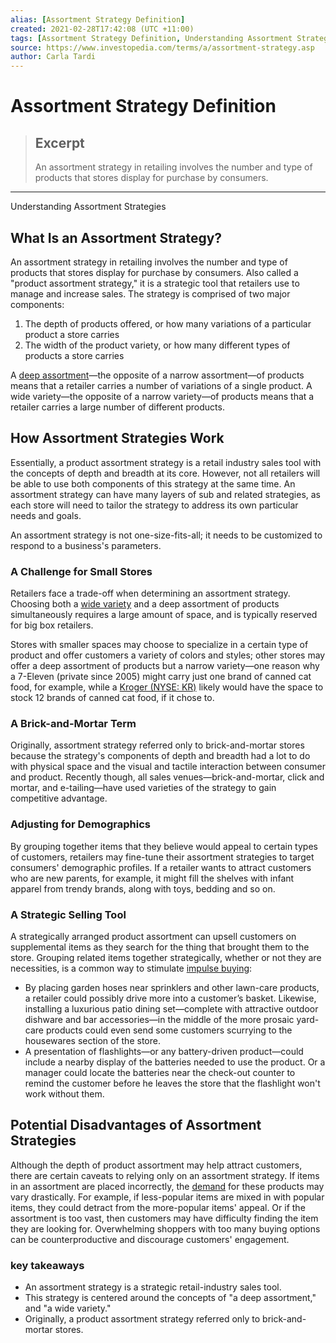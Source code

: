 ```yaml
---
alias: [Assortment Strategy Definition]
created: 2021-02-28T17:42:08 (UTC +11:00)
tags: [Assortment Strategy Definition, Understanding Assortment Strategies]
source: https://www.investopedia.com/terms/a/assortment-strategy.asp
author: Carla Tardi
---
```


# Assortment Strategy Definition

> ## Excerpt
> An assortment strategy in retailing involves the number and type of products that stores display for purchase by consumers.

---

Understanding Assortment Strategies
## What Is an Assortment Strategy?

An assortment strategy in retailing involves the number and type of products that stores display for purchase by consumers. Also called a "product assortment strategy," it is a strategic tool that retailers use to manage and increase sales. The strategy is comprised of two major components:

1.  The depth of products offered, or how many variations of a particular product a store carries
2.  The width of the product variety, or how many different types of products a store carries

A [deep assortment](https://www.investopedia.com/terms/e/exclusive-assortment.asp)—the opposite of a narrow assortment—of products means that a retailer carries a number of variations of a single product. A wide variety—the opposite of a narrow variety—of products means that a retailer carries a large number of different products.

## How Assortment Strategies Work

Essentially, a product assortment strategy is a retail industry sales tool with the concepts of depth and breadth at its core. However, not all retailers will be able to use both components of this strategy at the same time. An assortment strategy can have many layers of sub and related strategies, as each store will need to tailor the strategy to address its own particular needs and goals.

An assortment strategy is not one-size-fits-all; it needs to be customized to respond to a business's parameters.

### A Challenge for Small Stores

Retailers face a trade-off when determining an assortment strategy. Choosing both a [wide variety](https://www.investopedia.com/terms/w/wide-variety.asp) and a deep assortment of products simultaneously requires a large amount of space, and is typically reserved for big box retailers.

Stores with smaller spaces may choose to specialize in a certain type of product and offer customers a variety of colors and styles; other stores may offer a deep assortment of products but a narrow variety—one reason why a 7-Eleven (private since 2005) might carry just one brand of canned cat food, for example, while a [Kroger (NYSE: KR)](https://www.investopedia.com/markets/quote?tvwidgetsymbol=kr) likely would have the space to stock 12 brands of canned cat food, if it chose to.

### A Brick-and-Mortar Term

Originally, assortment strategy referred only to brick-and-mortar stores because the strategy's components of depth and breadth had a lot to do with physical space and the visual and tactile interaction between consumer and product. Recently though, all sales venues—brick-and-mortar, click and mortar, and e-tailing—have used varieties of the strategy to gain competitive advantage.

### Adjusting for Demographics

By grouping together items that they believe would appeal to certain types of customers, retailers may fine-tune their assortment strategies to target consumers' demographic profiles. If a retailer wants to attract customers who are new parents, for example, it might fill the shelves with infant apparel from trendy brands, along with toys, bedding and so on.

### A Strategic Selling Tool

A strategically arranged product assortment can upsell customers on supplemental items as they search for the thing that brought them to the store. Grouping related items together strategically, whether or not they are necessities, is a common way to stimulate [impulse buying](https://www.investopedia.com/articles/pf/08/emotional-spending.asp):

-   By placing garden hoses near sprinklers and other lawn-care products, a retailer could possibly drive more into a customer’s basket. Likewise, installing a luxurious patio dining set—complete with attractive outdoor dishware and bar accessories—in the middle of the more prosaic yard-care products could even send some customers scurrying to the housewares section of the store.
-   A presentation of flashlights—or any battery-driven product—could include a nearby display of the batteries needed to use the product. Or a manager could locate the batteries near the check-out counter to remind the customer before he leaves the store that the flashlight won't work without them.

## Potential Disadvantages of Assortment Strategies

Although the depth of product assortment may help attract customers, there are certain caveats to relying only on an assortment strategy. If items in an assortment are placed incorrectly, the [demand](https://www.investopedia.com/terms/d/demand.asp) for these products may vary drastically. For example, if less-popular items are mixed in with popular items, they could detract from the more-popular items' appeal. Or if the assortment is too vast, then customers may have difficulty finding the item they are looking for. Overwhelming shoppers with too many buying options can be counterproductive and discourage customers' engagement.

### key takeaways

-   An assortment strategy is a strategic retail-industry sales tool.
-   This strategy is centered around the concepts of "a deep assortment," and "a wide variety."
-   Originally, a product assortment strategy referred only to brick-and-mortar stores.
